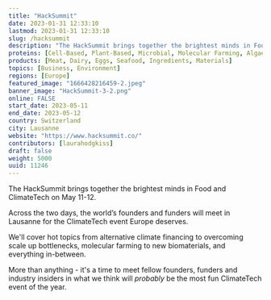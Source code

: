 ```yaml
---
title: "HackSummit"
date: 2023-01-31 12:33:10
lastmod: 2023-01-31 12:33:10
slug: /hacksummit
description: "The HackSummit brings together the brightest minds in Food and ClimateTech on May 11-12.Across the two days, the world’s founders and funders will meet in Lausanne for the ClimateTech event Europe deserves.We'll cover hot topics from alternative climate financing to overcoming scale up bottlenecks, molecular farming to new biomaterials, and everything in-between.  More than anything - it's a time to meet fellow founders, funders and industry insiders in what we think will probably be the most fun ClimateTech event of the year."
proteins: [Cell-Based, Plant-Based, Microbial, Molecular Farming, Algae, Fungi, Animal]
products: [Meat, Dairy, Eggs, Seafood, Ingredients, Materials]
topics: [Business, Environment]
regions: [Europe]
featured_image: "1666428216459-2.jpeg"
banner_image: "HackSummit-3-2.png"
online: FALSE
start_date: 2023-05-11
end_date: 2023-05-12
country: Switzerland
city: Lausanne
website: "https://www.hacksummit.co/"
contributors: [laurahodgkiss]
draft: false
weight: 5000
uuid: 11246
---
```

<p>The HackSummit brings together the brightest minds in Food and ClimateTech on May 11-12.</p>
<p>Across the two days, the world’s founders and funders will meet in Lausanne for the ClimateTech event Europe deserves.</p>
<p>We'll cover hot topics from alternative climate financing to overcoming scale up bottlenecks, molecular farming to new biomaterials, and everything in-between.  </p>
<p>More than anything - it's a time to meet fellow founders, funders and industry insiders in what we think will <em>probably</em> be the most fun ClimateTech event of the year.</p>
